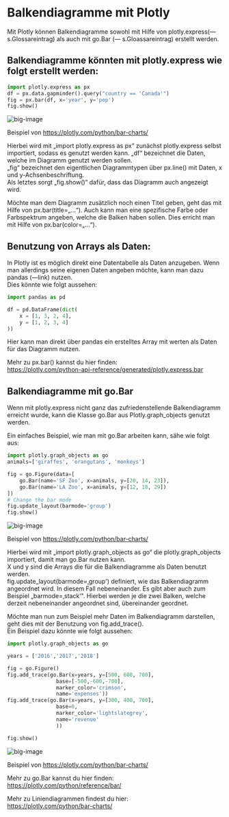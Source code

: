 #  Balkendiagramme mit Plotly

Mit Plotly können Balkendiagramme sowohl mit Hilfe von plotly.express(—s.Glossareintrag) als auch mit go.Bar (— s.Gloassareintrag) erstellt werden.

## Balkendiagramme könnten mit plotly.express wie folgt erstellt werden:

```python
import plotly.express as px
df = px.data.gapminder().query("country == 'Canada'")
fig = px.bar(df, x='year', y='pop')
fig.show()
```

![big-image][easyBarPlot]

Beispiel von https://plotly.com/python/bar-charts/

Hierbei wird mit „import plotly.express as px“ zunächst plotly.express selbst importiert, sodass es genutzt werden kann.
„df“ bezeichnet die Daten, welche im Diagramm genutzt werden sollen.<br>
„fig“ bezeichnet den eigentlichen Diagrammtypen über px.line() mit Daten, x und y-Achsenbeschriftung.<br>
Als letztes sorgt „fig.show()“ dafür, dass das Diagramm auch angezeigt wird.<br>

Möchte man dem Diagramm zusätzlich noch einen Titel geben, geht das mit Hilfe von px.bar(title=„…“). Auch kann man eine spezifische Farbe oder Farbspektrum angeben, welche die Balken haben sollen. Dies erricht man mit Hilfe von px.bar(color=„…“).

## Benutzung von Arrays als Daten:

In Plotly ist es möglich direkt eine Datentabelle als Daten anzugeben. Wenn man allerdings seine eigenen Daten angeben möchte, kann man dazu pandas (—link) nutzen.<br>
Dies könnte wie folgt aussehen:

```python
import pandas as pd

df = pd.DataFrame(dict(
    x = [1, 3, 2, 4],
    y = [1, 2, 3, 4]
))
```

Hier kann man direkt über pandas ein erstelltes Array mit werten als Daten für das Diagramm nutzen.

Mehr zu px.bar() kannst du hier finden: <br>
https://plotly.com/python-api-reference/generated/plotly.express.bar

## Balkendiagramme mit go.Bar

Wenn mit plotly.express nicht ganz das zufriedenstellende Balkendiagramm erreicht wurde, kann die Klasse go.Bar aus Plotly.graph_objects genutzt werden.

Ein einfaches Beispiel, wie man mit go.Bar arbeiten kann, sähe wie folgt aus:

```python
import plotly.graph_objects as go
animals=['giraffes', 'orangutans', 'monkeys']

fig = go.Figure(data=[
    go.Bar(name='SF Zoo', x=animals, y=[20, 14, 23]),
    go.Bar(name='LA Zoo', x=animals, y=[12, 18, 29])
])
# Change the bar mode
fig.update_layout(barmode='group')
fig.show()
```
![big-image][twoBarPlot]

Beispiel von https://plotly.com/python/bar-charts/

Hierbei wird mit „import plotly.graph_objects as go“ die plotly.graph_objects importiert, damit man go.Bar nutzen kann.<br>
X und y sind die Arrays die für die Balkendiagramme als Daten benutzt werden.<br>
fig.update_layout(barmode=‚group') definiert, wie das Balkendiagramm angeordnet wird. In diesem Fall nebeneinander. Es gibt aber auch zum Beispiel „barmode=‚stack‘". Hierbei werden je die zwei Balken, welche derzeit nebeneinander angeordnet sind, übereinander geordnet.<br>

Möchte man nun zum Beispiel mehr Daten im Balkendiagramm darstellen, geht dies mit der Benutzung von fig.add_trace().<br>
Ein Beispiel dazu könnte wie folgt aussehen:

```python
import plotly.graph_objects as go

years = ['2016','2017','2018']

fig = go.Figure()
fig.add_trace(go.Bar(x=years, y=[500, 600, 700],
                base=[-500,-600,-700],
                marker_color='crimson',
                name='expenses'))
fig.add_trace(go.Bar(x=years, y=[300, 400, 700],
                base=0,
                marker_color='lightslategrey',
                name='revenue'
                ))

fig.show()
```

![big-image][moreBarPlots]

Beispiel von https://plotly.com/python/bar-charts/


Mehr zu go.Bar kannst du hier finden: <br>
https://plotly.com/python/reference/bar/

Mehr zu Liniendiagrammen findest du hier: <br>
https://plotly.com/python/bar-charts/

[easyBarPlot]: assets/experiences/sortierroboter/hint_files/img/easyBarPlot.png
[twoBarPlot]: assets/experiences/sortierroboter/hint_files/img/twoBarPlot.png
[moreBarPlots]: assets/experiences/sortierroboter/hint_files/img/moreBarPlots.png

